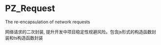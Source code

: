 # PZ_Request
The re-encapsulation of network requests

网络请求的二次封装, 提升开发中项目稳定性规避风险。包含js形式的构造函数封装和ts构造函数封装
